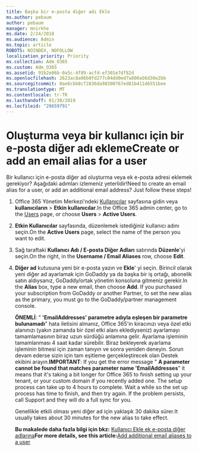 ```yaml
---
title: Başka bir e-posta diğer adı Ekle
ms.author: pebaum
author: pebaum
manager: mnirkhe
ms.date: 2/24/2018
ms.audience: Admin
ms.topic: article
ROBOTS: NOINDEX, NOFOLLOW
localization_priority: Priority
ms.collection: Adm_O365
ms.custom: Adm_O365
ms.assetid: 91b2e06b-0a5c-4f89-acfd-ef301e7df82d
ms.openlocfilehash: 2623ac8a06b0fd277c04dd0ed7a800a56d30e2bb
ms.sourcegitcommit: 0ae6cbb8cf2836da98300767ed81b411d6551bee
ms.translationtype: MT
ms.contentlocale: tr-TR
ms.lasthandoff: 01/30/2019
ms.locfileid: "29659791"
---
```

# <a name="create-or-add-an-email-alias-for-a-user"></a><span data-ttu-id="8959d-102">Oluşturma veya bir kullanıcı için bir e-posta diğer adı ekleme</span><span class="sxs-lookup"><span data-stu-id="8959d-102">Create or add an email alias for a user</span></span>

<span data-ttu-id="8959d-p101">Bir kullanıcı için e-posta diğer ad oluşturma veya ek e-posta adresi eklemek gerekiyor? Aşağıdaki adımları izlemeniz yeterlidir!</span><span class="sxs-lookup"><span data-stu-id="8959d-p101">Need to create an email alias for a user, or add an additional email address? Just follow these steps!</span></span>
  
1. <span data-ttu-id="8959d-105">Office 365 Yönetim Merkezi'ndeki [Kullanıcılar](https://go.microsoft.com/fwlink/p/?linkid=834822) sayfasına gidin veya **kullanıcıların** \> **Etkin kullanıcılar**.</span><span class="sxs-lookup"><span data-stu-id="8959d-105">In the Office 365 admin center, go to the [Users](https://go.microsoft.com/fwlink/p/?linkid=834822) page, or choose **Users** \> **Active Users**.</span></span>
    
2. <span data-ttu-id="8959d-106">**Etkin Kullanıcılar** sayfasında, düzenlemek istediğiniz kullanıcı adını seçin.</span><span class="sxs-lookup"><span data-stu-id="8959d-106">On the **Active Users** page, select the name of the person you want to edit.</span></span> 
    
3. <span data-ttu-id="8959d-107">Sağ taraftaki **Kullanıcı Adı / E-posta Diğer Adları** satırında **Düzenle**'yi seçin.</span><span class="sxs-lookup"><span data-stu-id="8959d-107">On the right, in the **Username / Email Aliases** row, choose **Edit**.</span></span>
    
4. <span data-ttu-id="8959d-p102">**Diğer ad** kutusuna yeni bir e-posta yazın ve **Ekle**' yi seçin. Birincil olarak yeni diğer ad ayarlamak için GoDaddy ya da başka bir iş ortağı, abonelik satın aldıysanız, GoDaddy/ortak yönetim konsoluna gitmeniz gerekir.</span><span class="sxs-lookup"><span data-stu-id="8959d-p102">In the **Alias** box, type a new email, then choose **Add**. If you purchased your subscription from GoDaddy or another Partner, to set the new alias as the primary, you must go to the GoDaddy/partner management console.</span></span> 
    
    <span data-ttu-id="8959d-p103">**ÖNEMLİ**: " **'EmailAddresses' parametre adıyla eşleşen bir parametre bulunamadı**" hata iletisini almanız, Office 365'in kiracınızı veya özel etki alanınızı (yakın zamanda bir özel etki alanı eklediyseniz) ayarlamayı tamamlamasının biraz uzun sürdüğü anlamına gelir. Ayarlama işleminin tamamlanması 4 saat kadar sürebilir. Biraz bekleyerek ayarlama işleminin bitmesi için zaman tanıyın ve sonra yeniden deneyin. Sorun devam ederse sizin için tam eşitleme gerçekleştirecek olan Destek ekibini arayın.</span><span class="sxs-lookup"><span data-stu-id="8959d-p103">**IMPORTANT**: If you get the error message " **A parameter cannot be found that matches parameter name 'EmailAddresses**" it means that it's taking a bit longer for Office 365 to finish setting up your tenant, or your custom domain if you recently added one. The setup process can take up to 4 hours to complete. Wait a while so the set up process has time to finish, and then try again. If the problem persists, call Support and they will do a full sync for you.</span></span>
    
    <span data-ttu-id="8959d-114">Genellikle etkili olması yeni diğer ad için yaklaşık 30 dakika sürer.</span><span class="sxs-lookup"><span data-stu-id="8959d-114">It usually takes about 30 minutes for the new alias to take effect.</span></span>
    
    <span data-ttu-id="8959d-115">**Bu makalede daha fazla bilgi için bkz:** [Kullanıcı Ekle ek e-posta diğer adlarına](https://support.office.com/article/https://support.office.com/article/Add-additional-email-aliases-to-a-user-0b0bd900-68b1-4bf5-808b-5d240a7739f4.aspx)</span><span class="sxs-lookup"><span data-stu-id="8959d-115">**For more details, see this article:**[Add additional email aliases to a user](https://support.office.com/article/https://support.office.com/article/Add-additional-email-aliases-to-a-user-0b0bd900-68b1-4bf5-808b-5d240a7739f4.aspx)</span></span>
    

